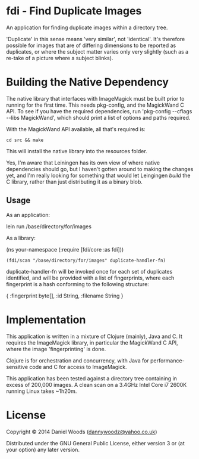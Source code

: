 # fdi - Find Duplicate Images

An application for finding duplicate images within a directory tree.

'Duplicate' in this sense means 'very similar', not 'identical'.  It's
therefore possible for images that are of differing dimensions to be
reported as duplicates, or where the subject matter varies only very
slightly (such as a re-take of a picture where a subject blinks).

# Building the Native Dependency

The native library that interfaces with ImageMagick must be built
prior to running for the first time.  This needs pkg-config, and
the MagickWand C API.  To see if you have the required dependencies,
run 'pkg-config --cflags --libs MagickWand', which should print a list
of options and paths required.

With the MagickWand API available, all that's required is:

    cd src && make

This will install the native library into the resources folder.

Yes, I'm aware that Leiningen has its own view of where native
dependencies should go, but I haven't gotten around to making the
changes yet, and I'm really looking for something that would let
Leingingen *build* the C library, rather than just distributing it
as a binary blob.

## Usage

As an application:

  lein run /base/directory/for/images

As a library:

  (ns your-namespace
	  (:require [fdi/core :as fdi]))

	(fdi/scan "/base/directory/for/images" duplicate-handler-fn)

duplicate-handler-fn will be invoked once for each set of duplicates
identified, and will be provided with a list of fingerprints, where
each fingerprint is a hash conforming to the following structure:

  { :fingerprint byte[],
	  :id          String,
		:filename    String }

# Implementation

This application is written in a mixture of Clojure (mainly), Java and
C.  It requires the ImageMagick library, in particular the MagickWand
C API, where the image 'fingerprinting' is done.

Clojure is for orchestration and concurrency, with Java for
performance-sensitive code and C for access to ImageMagick.

This application has been tested against a directory tree containing in
excess of 200,000 images.  A clean scan on a 3.4GHz Intel Core i7 2600K
running Linux takes ~1h20m.


# License

Copyright © 2014 Daniel Woods (dannywoodz@yahoo.co.uk)

Distributed under the GNU General Public License, either version 3 or (at
your option) any later version.
